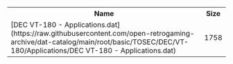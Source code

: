 <table>
<tr><th>Name</th><th>Size</th></tr>
<tr><td>[DEC VT-180 - Applications.dat](https://raw.githubusercontent.com/open-retrogaming-archive/dat-catalog/main/root/basic/TOSEC/DEC/VT-180/Applications/DEC VT-180 - Applications.dat)</td><td>1758</td></tr>
</table>
